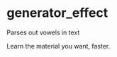 generator_effect
================

Parses out vowels in text 

Learn the material you want, faster. 
